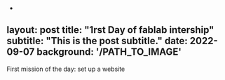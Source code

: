 -
layout: post
title: "1rst Day of fablab intership"
subtitle: "This is the post subtitle."
date: 2022-09-07
background: '/PATH_TO_IMAGE'
---
First mission of the day: set up a website
